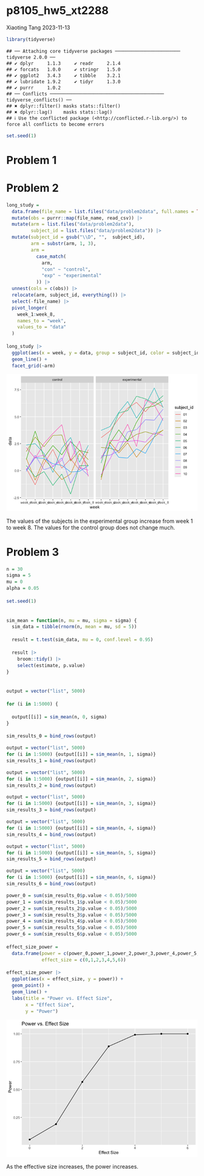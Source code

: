 p8105_hw5_xt2288
================
Xiaoting Tang
2023-11-13

``` r
library(tidyverse)
```

    ## ── Attaching core tidyverse packages ──────────────────────── tidyverse 2.0.0 ──
    ## ✔ dplyr     1.1.3     ✔ readr     2.1.4
    ## ✔ forcats   1.0.0     ✔ stringr   1.5.0
    ## ✔ ggplot2   3.4.3     ✔ tibble    3.2.1
    ## ✔ lubridate 1.9.2     ✔ tidyr     1.3.0
    ## ✔ purrr     1.0.2     
    ## ── Conflicts ────────────────────────────────────────── tidyverse_conflicts() ──
    ## ✖ dplyr::filter() masks stats::filter()
    ## ✖ dplyr::lag()    masks stats::lag()
    ## ℹ Use the conflicted package (<http://conflicted.r-lib.org/>) to force all conflicts to become errors

``` r
set.seed(1)
```

# Problem 1

# Problem 2

``` r
long_study = 
  data.frame(file_name = list.files("data/problem2data", full.names = TRUE)) |>
  mutate(obs = purrr::map(file_name, read_csv)) |>
  mutate(arm = list.files("data/problem2data"),
         subject_id = list.files("data/problem2data")) |>
  mutate(subject_id = gsub("\\D", "",  subject_id),
         arm = substr(arm, 1, 3),
         arm = 
           case_match(
             arm,
             "con" ~ "control",
             "exp" ~ "experimental"
           )) |>
  unnest(cols = c(obs)) |>
  relocate(arm, subject_id, everything()) |>
  select(-file_name) |>
  pivot_longer(
    week_1:week_8,
    names_to = "week", 
    values_to = "data"
  )

long_study |>
  ggplot(aes(x = week, y = data, group = subject_id, color = subject_id)) + 
  geom_line() +
  facet_grid(~arm)
```

![](p8105_hw5_xt2288_files/figure-gfm/unnamed-chunk-2-1.png)<!-- -->

The values of the subjects in the experimental group increase from week
1 to week 8. The values for the control group does not change much.

# Problem 3

``` r
n = 30
sigma = 5
mu = 0
alpha = 0.05

set.seed(1)


sim_mean = function(n, mu = mu, sigma = sigma) {
  sim_data = tibble(rnorm(n, mean = mu, sd = 5))
  
  result = t.test(sim_data, mu = 0, conf.level = 0.95)
  
  result |>
    broom::tidy() |>
    select(estimate, p.value)
}


output = vector("list", 5000)

for (i in 1:5000) {
  
  output[[i]] = sim_mean(n, 0, sigma)
}

sim_results_0 = bind_rows(output)
```

``` r
output = vector("list", 5000)
for (i in 1:5000) {output[[i]] = sim_mean(n, 1, sigma)}
sim_results_1 = bind_rows(output)
```

``` r
output = vector("list", 5000)
for (i in 1:5000) {output[[i]] = sim_mean(n, 2, sigma)}
sim_results_2 = bind_rows(output)
```

``` r
output = vector("list", 5000)
for (i in 1:5000) {output[[i]] = sim_mean(n, 3, sigma)}
sim_results_3 = bind_rows(output)
```

``` r
output = vector("list", 5000)
for (i in 1:5000) {output[[i]] = sim_mean(n, 4, sigma)}
sim_results_4 = bind_rows(output)
```

``` r
output = vector("list", 5000)
for (i in 1:5000) {output[[i]] = sim_mean(n, 5, sigma)}
sim_results_5 = bind_rows(output)
```

``` r
output = vector("list", 5000)
for (i in 1:5000) {output[[i]] = sim_mean(n, 6, sigma)}
sim_results_6 = bind_rows(output)
```

``` r
power_0 = sum(sim_results_0$p.value < 0.05)/5000
power_1 = sum(sim_results_1$p.value < 0.05)/5000
power_2 = sum(sim_results_2$p.value < 0.05)/5000
power_3 = sum(sim_results_3$p.value < 0.05)/5000
power_4 = sum(sim_results_4$p.value < 0.05)/5000
power_5 = sum(sim_results_5$p.value < 0.05)/5000
power_6 = sum(sim_results_6$p.value < 0.05)/5000

effect_size_power = 
  data.frame(power = c(power_0,power_1,power_2,power_3,power_4,power_5,power_6),
             effect_size = c(0,1,2,3,4,5,6))

effect_size_power |>
  ggplot(aes(x = effect_size, y = power)) +
  geom_point() +
  geom_line() +
  labs(title = "Power vs. Effect Size",
       x = "Effect Size",
       y = "Power")
```

![](p8105_hw5_xt2288_files/figure-gfm/unnamed-chunk-10-1.png)<!-- -->

As the effective size increases, the power increases.
